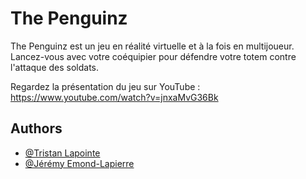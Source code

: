 # The Penguinz

The Penguinz est un jeu en réalité virtuelle et à la fois en multijoueur. Lancez-vous avec votre coéquipier pour défendre votre totem contre l'attaque des soldats.

Regardez la présentation du jeu sur YouTube : https://www.youtube.com/watch?v=jnxaMvG36Bk


## Authors

- [@Tristan Lapointe](https://github.com/TristanLapointe02)
- [@Jérémy Emond-Lapierre](https://github.com/JeremyEmondLapierre)

